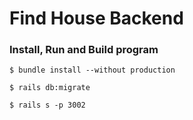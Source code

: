 # Find House Backend

### Install, Run and Build program

```
$ bundle install --without production

$ rails db:migrate

$ rails s -p 3002

```
